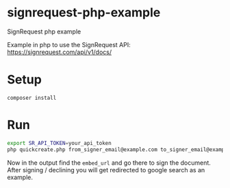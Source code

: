 # signrequest-php-example
SignRequest php example

Example in php to use the SignRequest API: https://signrequest.com/api/v1/docs/

# Setup

`composer install`

# Run

```bash
export SR_API_TOKEN=your_api_token
php quickcreate.php from_signer_email@example.com to_signer_email@example.com
```

Now in the output find the `embed_url` and go there to sign the document. After signing / declining you will get redirected to google search as an example.

